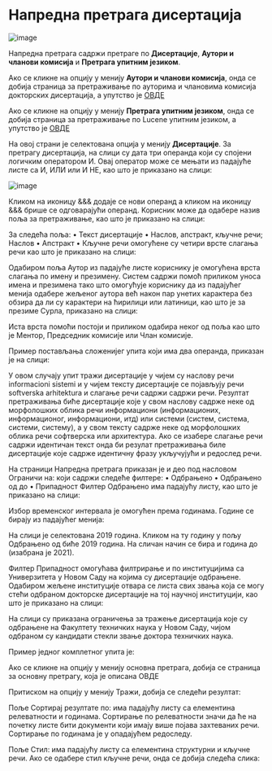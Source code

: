 # Напредна претрага дисертација
 
 ![image](https://user-images.githubusercontent.com/29538544/164965710-859ae40b-a6be-4511-b00c-638cb9e30d59.png)
 
Напредна претрага садржи претраге по **Дисертације**, **Аутори и чланови комисија** и **Претрага упитним језиком**. 

Ако се кликне на опцију у менију **Аутори и чланови комисија**, онда се добија страница за претраживање по ауторима и члановима комисија докторских дисертација, а упутство је [ОВДЕ](autoriClanoviKomisija.md)

Ако се кликне на опцију у менију **Претрага упитним језиком**, онда се добија страница за претраживање по Lucene упитним језиком, а упутство је [ОВДЕ](pretragaUpitnimJezikom.md)

На овој страни је селектована опција у менију **Дисертације**. За претрагу дисертација, на слици су дата три операнда који су спојени логичким оператором И. Овај оператор може се мењати из падајуће листе са И, ИЛИ или И НЕ, као што је приказано на слици:

![image](https://user-images.githubusercontent.com/29538544/164965727-d3715b25-f226-4e0b-ae85-6c4e0b8f52f4.png)
 
Кликом на иконицу &&& додаје се нови операнд а кликом на иконицу &&& брише се одговарајући операнд. 
Koрисник може да одабере назив поља за претраживање, као што је приказано на слици:  
 
За следећа поља:
•	Текст дисертације
•	Наслов, aпстракт, кључне речи; Наслов 
•	Апстракт 
•	Кључне речи
 омогућене су четири врсте слагања речи као што је приказано на слици: 

 

Одабиром поља Аутор из падајуће листе кориснику је омогућена врста слагања по имену и презимену. Систем садржи помоћ приликом уноса имена и презимена тако што омогућује кориснику да из падајућег менија одабере жељеног аутора већ након пар унетих карактера без обзира да ли су карактери на ћирилици или латиници, као што је за презиме Сурла, приказано на слици: 
 
Иста врста помоћи постоји и приликом одабира неког од поља као што је Ментор, Председник комисије или Члан комисије.

Пример постављања сложенијег упита који има два операнда, приказан је на слици: 

 

У овом случају упит тражи дисертације у чијем су наслову речи informacioni sistemi и у чијем тексту дисертације се појављују речи softverska arhitektura и слагање речи садржи садржи речи. Резултат претраживања биће дисертације које у свом наслову садрже неке од морфолошких облика речи информациони (информационих, информационог, информациони, итд) или системи (систем, система, системи, систему), а у свом тексту садрже неке од морфолошких облика речи софтверска или архитектура.  Ако се изабере слагање речи садржи идентичан текст онда би резулат претраживања биле дисертације које садрже идентичну фразу укључујући и редослед речи.

На страници Напредна претрага приказан је и део под насловом Ограничи на: који садржи следеће филтере: 
•	Одбрањено
•	Одбрањено од  до
•	Припадност
Филтер Одбрањено има падајућу листу, као што је приказано на слици: 

 

Избор временског интервала је омогућен према годинама. Године се бирају из падајућег менија:

 



На слици је селектована 2019 година. Кликом на ту годину у пољу Одбрањено од биће 2019 година. На сличан начин се бира и година до (изабрана је 2021). 

Филтер Припадност омогућава филтрирање и по институцијима са Универзитета у Новом Саду на којима су дисертације одбрањене. Одабиром жељене институције отвара се листа свих звања која се могу стећи одбраном докторске дисертације на тој научној институцији, као што је приказано на слици: 
   

На слици су приказана ограничења за тражење дисертација које су одбрањене на Факултету техничких наука у Новом Саду, чијом одбраном су кандидати стекли звање доктора техничких наука. 

Пример једног комплетног упита је: 
 

Ако се кликне на опцију у менију основна претрага, добија се страница за основну претрагу, која је описана ОВДЕ

Притиском на опцију у менију Тражи, добија се следећи резултат:
 

Поље Сортирај резултате по: има падајућу листу са елементина релеватности и годинама.  Сортирање по релеватности значи да ће на почетку листе бити документи који имају више појава захтеваних речи. Сортирање по годинама је у опадајућем редоследу. 

Поље Стил: има падајућу листу са елементина структурни и кључне речи. Ако се одабере стил кључне речи, онда се добија следећа слика: 
 
